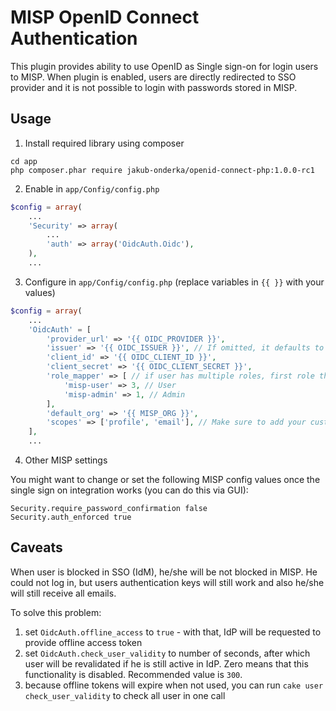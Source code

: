 # MISP OpenID Connect Authentication

This plugin provides ability to use OpenID as Single sign-on for login users to MISP.
When plugin is enabled, users are directly redirected to SSO provider and it is not possible
to login with passwords stored in MISP.

## Usage

1. Install required library using composer

```
cd app
php composer.phar require jakub-onderka/openid-connect-php:1.0.0-rc1
```

2. Enable in `app/Config/config.php`

```php
$config = array(
    ...
    'Security' => array(
        ...
        'auth' => array('OidcAuth.Oidc'),
    ),
    ...
```

3. Configure in `app/Config/config.php` (replace variables in `{{ }}` with your values)

```php
$config = array(
    ...
    'OidcAuth' = [
        'provider_url' => '{{ OIDC_PROVIDER }}',
        'issuer' => '{{ OIDC_ISSUER }}', // If omitted, it defaults to provider_url
        'client_id' => '{{ OIDC_CLIENT_ID }}',
        'client_secret' => '{{ OIDC_CLIENT_SECRET }}',
        'role_mapper' => [ // if user has multiple roles, first role that matches will be assigned to user. In below example, lowest privileged role (misp-user) will be assigned, if the IdP says the user has both misp-user and misp-admin role. You might want to sort the opposite way, if you want the highest privileged role to get priority.
            'misp-user' => 3, // User
            'misp-admin' => 1, // Admin
        ],
        'default_org' => '{{ MISP_ORG }}',
        'scopes' => ['profile', 'email'], // Make sure to add your custom scope here if you set any
    ],
    ...
```

4. Other MISP settings

You might want to change or set the following MISP config values once the single sign on integration works (you can do this via GUI):
```
Security.require_password_confirmation false
Security.auth_enforced true
```

## Caveats

When user is blocked in SSO (IdM), he/she will be not blocked in MISP. He could not log in, but users authentication keys will still work and also he/she will still receive all emails. 

To solve this problem:
1) set `OidcAuth.offline_access` to `true` - with that, IdP will be requested to provide offline access token
2) set `OidcAuth.check_user_validity` to number of seconds, after which user will be revalidated if he is still active in IdP. Zero means that this functionality is disabled. Recommended value is `300`.
3) because offline tokens will expire when not used, you can run `cake user check_user_validity` to check all user in one call
